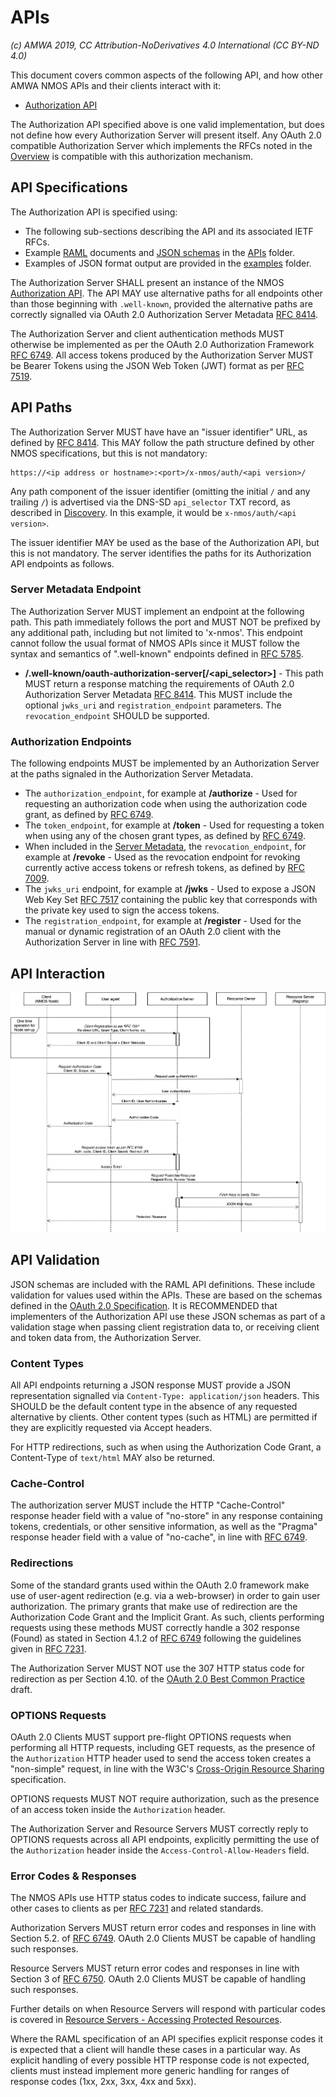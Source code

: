 # APIs

_(c) AMWA 2019, CC Attribution-NoDerivatives 4.0 International (CC BY-ND 4.0)_

This document covers common aspects of the following API, and how other AMWA NMOS APIs and their clients interact with
it:
*   [Authorization API](../APIs/AuthorizationAPI.raml)

The Authorization API specified above is one valid implementation, but does not define how every Authorization Server
will present itself. Any OAuth 2.0 compatible Authorization Server which implements the RFCs noted in the
[Overview](1.0.%20Overview.md) is compatible with this authorization mechanism.

## API Specifications

The Authorization API is specified using:
*   The following sub-sections describing the API and its associated IETF RFCs.
*   Example [RAML](http://raml.org/) documents and [JSON schemas](http://tools.ietf.org/html/draft-zyp-json-schema-04)
in the [APIs](../APIs/) folder.
*   Examples of JSON format output are provided in the [examples](../examples/) folder.

The Authorization Server SHALL present an instance of the NMOS [Authorization API](../APIs/AuthorizationAPI.raml). The API
MAY use alternative paths for all endpoints other than those beginning with `.well-known`, provided the alternative
paths are correctly signalled via OAuth 2.0 Authorization Server Metadata [RFC 8414][RFC-8414].

The Authorization Server and client authentication methods MUST otherwise be implemented as per the OAuth 2.0
Authorization Framework [RFC 6749][RFC-6749]. All access tokens produced by the Authorization Server MUST be Bearer
Tokens using the JSON Web Token (JWT) format as per [RFC 7519][RFC-7519].

## API Paths

The Authorization Server MUST have have an "issuer identifier" URL, as defined by [RFC 8414][RFC-8414].
This MAY follow the path structure defined by other NMOS specifications, but this is not mandatory:

```
https://<ip address or hostname>:<port>/x-nmos/auth/<api version>/
```

Any path component of the issuer identifier (omitting the initial `/` and any trailing `/`) is advertised via the DNS-SD
`api_selector` TXT record, as described in [Discovery](3.0.%20Discovery.md). In this example, it would be
`x-nmos/auth/<api version>`.

The issuer identifier MAY be used as the base of the Authorization API, but this is not mandatory.
The server identifies the paths for its Authorization API endpoints as follows.  

### Server Metadata Endpoint

The Authorization Server MUST implement an endpoint at the following path. This path immediately follows the port and
MUST NOT be prefixed by any additional path, including but not limited to 'x-nmos'. This endpoint cannot follow the
usual format of NMOS APIs since it MUST follow the syntax and semantics of ".well-known" endpoints defined in
[RFC 5785][RFC-5785].

*   **/.well-known/oauth-authorization-server\[/<api_selector>\]** - This path MUST return a response matching the
requirements of OAuth 2.0 Authorization Server Metadata [RFC 8414][RFC-8414]. This MUST include the optional
`jwks_uri` and `registration_endpoint` parameters. The `revocation_endpoint` SHOULD be supported.

### Authorization Endpoints

The following endpoints MUST be implemented by an Authorization Server at the paths signaled in the Authorization
Server Metadata.

*   The `authorization_endpoint`, for example at **/authorize** - Used for requesting an authorization code when
    using the authorization code grant, as defined by [RFC 6749][RFC-6749].
*   The `token_endpoint`, for example at **/token** - Used for requesting a token when using any of the chosen grant
    types, as defined by [RFC 6749][RFC-6749].
*   When included in the [Server Metadata](#server-metadata-endpoint), the `revocation_endpoint`, for example at
    **/revoke** - Used as the revocation endpoint for revoking currently active access tokens or refresh tokens,
    as defined by [RFC 7009][RFC-7009].
*   The `jwks_uri` endpoint, for example at **/jwks** - Used to expose a JSON Web Key Set [RFC 7517][RFC-7517]
    containing the public key that corresponds with the private key used to sign the access tokens.
*   The `registration_endpoint`, for example at **/register** - Used for the manual or dynamic registration of an
    OAuth 2.0 client with the Authorization Server in line with [RFC 7591][RFC-7591].

## API Interaction

![Authorization Flow](images/authorization_flow.png)

## API Validation

JSON schemas are included with the RAML API definitions. These include validation for values used within the APIs.
These are based on the schemas defined in the [OAuth 2.0 Specification][RFC-6749]. It is RECOMMENDED that implementers
of the Authorization API use these JSON schemas as part of a validation stage when passing client registration data
to, or receiving client and token data from, the Authorization Server.

### Content Types

All API endpoints returning a JSON response MUST provide a JSON representation signalled via `Content-Type:
application/json` headers. This SHOULD be the default content type in the absence of any requested alternative by
clients. Other content types (such as HTML) are permitted if they are explicitly requested via Accept headers.

For HTTP redirections, such as when using the Authorization Code Grant, a Content-Type of `text/html` MAY also be
returned.

### Cache-Control

The authorization server MUST include the HTTP "Cache-Control" response header field with a value of "no-store" in any
response containing tokens, credentials, or other sensitive information, as well as the "Pragma" response header field
with a value of "no-cache", in line with [RFC 6749][RFC-6749].

### Redirections

Some of the standard grants used within the OAuth 2.0 framework make use of user-agent redirection (e.g. via a
web-browser) in order to gain user authorization. The primary grants that make use of redirection are the Authorization
Code Grant and the Implicit Grant. As such, clients performing requests using these methods MUST correctly handle a 302
response (Found) as stated in Section 4.1.2 of [RFC 6749][RFC-6749] following the guidelines given in
[RFC 7231][RFC-7231].

The Authorization Server MUST NOT use the 307 HTTP status code for redirection as per Section 4.10. of the [OAuth
2.0 Best Common Practice][oauth-security-topics] draft.

### OPTIONS Requests

OAuth 2.0 Clients MUST support pre-flight OPTIONS requests when performing all HTTP requests, including GET requests,
as the presence of the `Authorization` HTTP header used to send the access token creates a "non-simple" request, in
line with the W3C's [Cross-Origin Resource Sharing][cross-origin] specification.

OPTIONS requests MUST NOT require authorization, such as the presence of an access token inside the `Authorization`
header.

The Authorization Server and Resource Servers MUST correctly reply to OPTIONS requests across all API endpoints,
explicitly permitting the use of the `Authorization` header inside the `Access-Control-Allow-Headers` field.

### Error Codes & Responses

The NMOS APIs use HTTP status codes to indicate success, failure and other cases to clients as per [RFC 7231][RFC-7231]
and related standards.

Authorization Servers MUST return error codes and responses in line with Section 5.2. of [RFC 6749][RFC-6749]. OAuth
2.0 Clients MUST be capable of handling such responses.

Resource Servers MUST return error codes and responses in line with Section 3 of [RFC 6750][RFC-6750]. OAuth 2.0
Clients MUST be capable of handling such responses.

Further details on when Resource Servers will respond with particular codes is covered in
[Resource Servers - Accessing Protected Resources](4.5.%20Behaviour%20-%20Resource%20Servers.md#accessing-protected-resources).

Where the RAML specification of an API specifies explicit response codes it is expected that a client will handle these
cases in a particular way. As explicit handling of every possible HTTP response code is not expected, clients must
instead implement more generic handling for ranges of response codes (1xx, 2xx, 3xx, 4xx and 5xx).

[RFC-5785]: https://tools.ietf.org/html/rfc5785 "Defining Well-Known Uniform Resource Identifiers (URIs)"

[RFC-6749]: https://tools.ietf.org/html/rfc6749 "The OAuth 2.0 Authorization Framework"

[RFC-6750]: https://tools.ietf.org/html/rfc6750 "The OAuth 2.0 Authorization Framework: Bearer Token Usage"

[RFC-7009]: https://tools.ietf.org/html/rfc7009 "OAuth 2.0 Token Revocation"

[RFC-7231]: https://tools.ietf.org/html/rfc7231#section-6.4.3 "Hypertext Transfer Protocol (HTTP/1.1): Semantics and Content"

[RFC-7517]: https://tools.ietf.org/html/rfc7517 "JSON Web Key (JWK)"

[RFC-7519]: https://tools.ietf.org/html/rfc7519 "JSON Web Token (JWT)"

[RFC-7591]: https://tools.ietf.org/html/rfc7591 "OAuth 2.0 Dynamic Client Registration Protocol"

[RFC-8414]: https://tools.ietf.org/html/rfc8414 "OAuth 2.0 Authorization Server Metadata"

[oauth-security-topics]: https://datatracker.ietf.org/doc/draft-ietf-oauth-security-topics/ "OAuth 2.0 Security Best Current Practice 13"

[cross-origin]: https://www.w3.org/TR/cors "Cross-Origin Resource Sharing"
